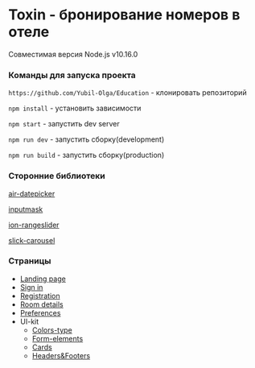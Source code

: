 # Toxin - бронирование номеров в отеле

Совместимая версия Node.js v10.16.0

### Команды для запуска проекта

`https://github.com/Yubil-Olga/Education` - клонировать репозиторий

`npm install` - установить зависимости

`npm start` - запустить dev server

`npm run dev` - запустить сборку(development)

`npm run build` - запустить сборку(production)

### Сторонние библиотеки

[air-datepicker](http://t1m0n.name/air-datepicker/docs/index-ru.html)

[inputmask](https://www.npmjs.com/package/inputmask)

[ion-rangeslider](http://ionden.com/a/plugins/ion.rangeSlider/)

[slick-carousel](https://kenwheeler.github.io/slick/)

### Страницы
* [Landing page](https://yubil-olga.github.io/Toxin/dist)
* [Sign in](https://yubil-olga.github.io/Toxin/dist/login)
* [Registration](https://yubil-olga.github.io/Toxin/dist/registration)
* [Room details](https://yubil-olga.github.io/Toxin/dist/room-details)
* [Preferences](https://yubil-olga.github.io/Toxin/dist/search-room.html)
* UI-kit
  * [Colors-type](https://yubil-olga.github.io/Toxin/dist/colors-type)
  * [Form-elements](https://yubil-olga.github.io/Toxin/dist/form-elements)
  * [Cards](https://yubil-olga.github.io/Toxin/dist/cards)
  * [Headers&Footers](https://yubil-olga.github.io/Toxin/dist/headers-footers)
